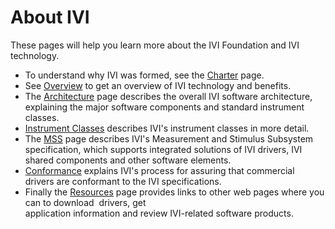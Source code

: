 # About IVI

These pages will help you learn more about the IVI Foundation and IVI
technology.

  - To understand why IVI was formed, see the [Charter](Charter.md)
    page. 
  - See [Overview](Overview.md) to get an overview of IVI technology
    and benefits.
  - The [Architecture](Architecture.md) page describes the overall IVI
    software architecture, explaining the major software components and
    standard instrument classes.
  - [Instrument Classes](Instrument_classes.md) describes IVI's
    instrument classes in more detail.
  - The [MSS](MSS.md) page describes IVI's Measurement and Stimulus
    Subsystem specification, which supports integrated solutions of IVI
    drivers, IVI shared components and other software elements.
  - [Conformance](Conformance.md) explains IVI's process for assuring
    that commercial drivers are conformant to the IVI specifications.
  - Finally the [Resources](Resources.md) page provides links to other
    web pages where you can to download  drivers, get  
    application information and review IVI-related software products.
